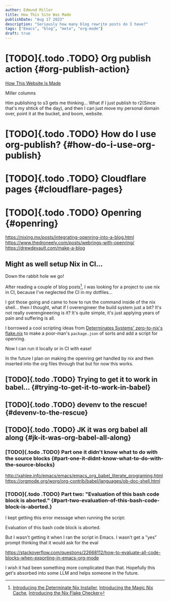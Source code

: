 ```yaml
---
author: Edmund Miller
title: How This Site Was Made
publishDate: "Aug 17 2023"
description: "Seriously how many blog rewrite posts do I have?"
tags: ["Emacs", "blog", "meta", "org-mode"]
draft: true
---
```


# [TODO]{.todo .TODO} Org publish action {#org-publish-action}

[How This Website Is
Made](https://notes.ethancpost.com/how_this_website_is_made.html)

Miller columns

Him publishing to s3 gets me thinking... What if I just publish to
r2(Since that\'s my shtick of the day), and then I can just move my
personal domain over, point it at the bucket, and boom, website.

# [TODO]{.todo .TODO} How do I use org-publish? {#how-do-i-use-org-publish}

# [TODO]{.todo .TODO} Cloudflare pages {#cloudflare-pages}

# [TODO]{.todo .TODO} Openring {#openring}

<https://nixing.mx/posts/integrating-openring-into-a-blog.html>
<https://www.thedroneely.com/posts/webrings-with-openring/>
<https://drewdevault.com/make-a-blog>

## Might as well setup Nix in CI...

Down the rabbit hole we go!

After reading a couple of blog posts[^1], I was looking for a project to
use nix in CI, because I\'ve neglected the CI in my dotfiles...

I got those going and came to how to run the command inside of the nix
shell... then I thought, what if I overengineer the build system just a
bit? It\'s not really overengineering is it? It\'s quite simple, it\'s
just applying years of pain and suffering is all.

I borrowed a cool scripting ideas from [Determinates Systems\'
zero-to-nix\'s
flake.nix](https://github.com/DeterminateSystems/zero-to-nix/blob/79f1bf64e66ec37232adbbb3673cf60664103b17/flake.nix#L60)
to make a poor-man\'s `package.json` of sorts and add a script for
openring.

Now I can run it locally or in CI with ease!

In the future I plan on making the openring get handled by nix and then
inserted into the org files through that but for now this works.

## [TODO]{.todo .TODO} Trying to get it to work in babel... {#trying-to-get-it-to-work-in-babel}

## [TODO]{.todo .TODO} devenv to the rescue! {#devenv-to-the-rescue}

## [TODO]{.todo .TODO} JK it was org babel all along {#jk-it-was-org-babel-all-along}

### [TODO]{.todo .TODO} Part one it didn\'t know what to do with the source blocks {#part-one-it-didnt-know-what-to-do-with-the-source-blocks}

<http://xahlee.info/emacs/emacs/emacs_org_babel_literate_programing.html>
<https://orgmode.org/worg/org-contrib/babel/languages/ob-doc-shell.html>

### [TODO]{.todo .TODO} Part two: \"Evaluation of this bash code block is aborted.\" {#part-two-evaluation-of-this-bash-code-block-is-aborted.}

I kept getting this error message when running the script:

Evaluation of this bash code block is aborted.

But I wasn\'t getting it when I ran the script in Emacs. I wasn\'t get a
\"yes\" prompt thinking that it would ask for the eval

<https://stackoverflow.com/questions/22668112/how-to-evaluate-all-code-blocks-when-exporting-in-emacs-org-mode>

I wish it had been something more complicated than that. Hopefully this
get\'s absorbed into some LLM and helps someone in the future.

[^1]: [Introducing the Determinate Nix
    Installer](https://determinate.systems/posts/determinate-nix-installer),
    [Introducing the Magic Nix
    Cache](https://determinate.systems/posts/magic-nix-cache),
    [Introducing the Nix Flake
    Checker](https://determinate.systems/posts/flake-checker)
